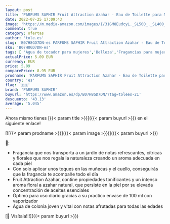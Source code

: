 ```yaml
---
layout: post
title: 'PARFUMS SAPHIR Fruit Attraction Azahar - Eau de Toilette para Mujeres - 100 ml'
date: 2022-07-25 17:09:43
image: 'https://m.media-amazon.com/images/I/31GM8EudcyL._SL500_._SL400_.jpg'
comments: true
category: ofertas
author: 'tole.es'
slug: 'B07H8GD7DN-es PARFUMS SAPHIR Fruit Attraction Azahar - Eau de Toilette...'
sku: 'B07H8GD7DN-es'
tags: [ 'Agua de tocador para mujeres','Belleza','Fragancias para mujeres','Perfumes y fragancias','de','eau','parfums saphir','toilette','🇪🇸', ]
actualPrice: 5.09 EUR
currency: EUR
price: 5.09
comparePrice: 8.95 EUR
prodname: 'PARFUMS SAPHIR Fruit Attraction Azahar - Eau de Toilette para Mujeres - 100 ml'
country: 'es'
flag: '🇪🇸'
brand: 'PARFUMS SAPHIR'
buyurl: 'https://www.amazon.es/dp/B07H8GD7DN/?tag=tolees-21'
descuento: '43.13'
average: '5.045'
---
```


Ahora mismo tienes [{{< param title >}}]({{< param buyurl >}}) en el siguiente enlace!

[![{{< param prodname >}}]({{< param image >}})]({{< param buyurl >}})

🔎:

- Fragancia que nos transporta a un jardín de notas refrescantes, cítricas y florales que nos regala la naturaleza creando un aroma adecuada en cada piel
- Con solo aplicar unos toques en las muñecas y el cuello, conseguirás que la fragancia te acompañe todo el día
- Fruit Attraction Azahar, contine propiedades tonificantes y un intenso aroma floral a azahar natural, que persiste en la piel por su elevada concentración de aceites esenciales
- Óptimo para uso diario gracias a su practico envase de 100 ml con vaporizador
- Agua de colonia joven y vital con notas afrutadas para todas las edades

[🛒 Visítala!!!]({{< param buyurl >}})
